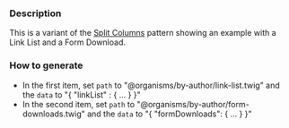 ### Description
This is a variant of the [Split Columns](./?p=organisms-split-columns) pattern showing an example with a Link List and a Form Download.

### How to generate
* In the first item, set `path` to "@organisms/by-author/link-list.twig" and the `data` to "{ "linkList" : { ... } }"
* In the second item, set `path` to "@organisms/by-author/form-downloads.twig" and the `data` to "{ "formDownloads": { ... } }"


